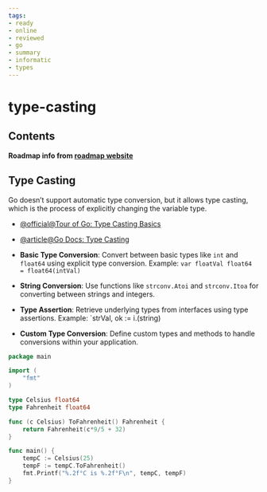 ```yaml
---
tags:
- ready
- online
- reviewed
- go
- summary
- informatic
- types
---
```


# type-casting

## Contents

__Roadmap info from [roadmap website](https://roadmap.sh/golang/go-basics/type-casting)__

## Type Casting

Go doesn’t support automatic type conversion, but it allows type casting, which is the process of explicitly changing the variable type.

- [@official@Tour of Go: Type Casting Basics](https://go.dev/tour/basics/13)
- [@article@Go Docs: Type Casting](https://golangdocs.com/type-casting-in-golang)

- __Basic Type Conversion__: Convert between basic types like `int` and `float64` using explicit type conversion. Example: `var floatVal float64 = float64(intVal)`
- __String Conversion__: Use functions like `strconv.Atoi` and `strconv.Itoa` for converting between strings and integers.
- __Type Assertion__: Retrieve underlying types from interfaces using type assertions. Example: `strVal, ok := i.(string)
- __Custom Type Conversion__: Define custom types and methods to handle conversions within your application.

```go
package main

import (
    "fmt"
)

type Celsius float64
type Fahrenheit float64

func (c Celsius) ToFahrenheit() Fahrenheit {
    return Fahrenheit(c*9/5 + 32)
}

func main() {
    tempC := Celsius(25)
    tempF := tempC.ToFahrenheit()
    fmt.Printf("%.2f°C is %.2f°F\n", tempC, tempF)
}
```
